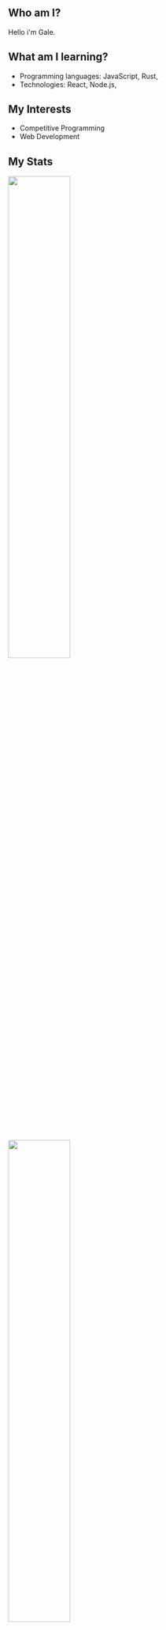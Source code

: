 ## Who am I?
Hello i'm Gale.

## What am I learning?
- Programming languages: JavaScript, Rust, 
- Technologies: React, Node.js,

## My Interests
- Competitive Programming
- Web Development

## My Stats
<img src="https://github-readme-stats.vercel.app/api?username=0xzur4&show_icons=true&theme=radical" style="width: 50%; height: auto;" />
<br/>
<img src="https://github-readme-stats.vercel.app/api/top-langs/?username=0xzur4&layout=compact" style="width: 50%; height: auto;" />

## Connect with Me
[![LinkedIn](https://img.shields.io/badge/LinkedIn-blue?style=flat&logo=linkedin)](https://www.linkedin.com/in/yourprofile)
[![Twitter](https://img.shields.io/badge/Twitter-blue?style=flat&logo=twitter)](https://twitter.com/yourprofile)
